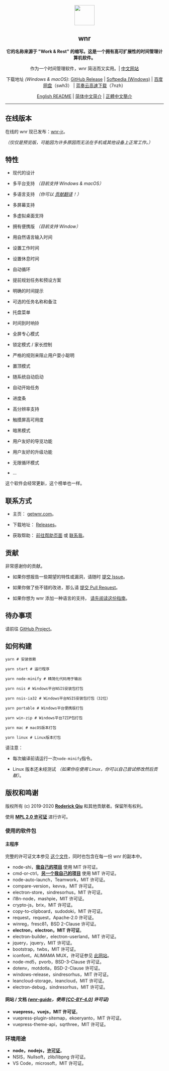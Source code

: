 <p align="center"><img src="https://i.loli.net/2020/01/27/bOvLlYmT7dQFRjr.png"
        width="64px" /></p>

<h2 align="center">wnr</h2>

<p align="center">
    <b>它的名称来源于 "Work & Rest" 的缩写。这是一个拥有高可扩展性的时间管理计算机软件。</b>
</p>

<p align="center">
    作为一个时间管理软件，wnr 简洁而又实用。| <a href="https://getwnr.com/">中文网站</a>
</p>

<p align="center">
    下载地址 <i>(Windows & macOS)</i>: <a href="https://github.com/RoderickQiu/wnr/releases">GitHub Release</a> | <a
        href="https://www.softpedia.com/get/Desktop-Enhancements/Clocks-Time-Management/wnr.shtml">Softpedia
        (Windows)</a> | <a href="https://pan.baidu.com/s/1PDpnEkf-zKQKQIhUTO0ubQ">百度网盘</a>（swh3） | <a href="https://www.lanzous.com/b01n0tb4j">蓝奏云高速下载</a>（7nzh）
</p>

<p align="center">
    <a href="https://github.com/RoderickQiu/wnr/blob/master/README.md">English README</a> | <a href="https://github.com/RoderickQiu/wnr/blob/master/README.zh-CN.md">简体中文简介</a> | <a href="https://github.com/RoderickQiu/wnr/blob/master/README.zh-TW.md">正體中文簡介</a>
</p>

---

## 在线版本

在线的 wnr 现已发布：[wnr-jr](https://wnr-jr.scris.top)。

*（仅仅是预览版，可能因为许多原因而无法在手机或其他设备上正常工作。）*

## 特性

- 现代的设计

- 多平台支持 *（目前支持 Windows & macOS）*

- 多语言支持 *（你可以 [贡献翻译](https://github.com/RoderickQiu/wnr/blob/master/locales/README.md)！）*

- 多屏幕支持

- 多虚拟桌面支持

- 拥有便携版 *（目前支持 Window）*

- 用自然语言输入时间

- 设置工作时间

- 设置休息时间

- 自动循环

- 提前规划任务和预设方案

- 明确的时间提示

- 可选的任务名称和备注

- 托盘菜单

- 时间到时响铃

- 全屏专心模式

- 锁定模式 / 家长控制

- 严格的规则来阻止用户耍小聪明

- 置顶模式

- 随系统自动启动

- 自动开始任务

- 进度条

- 高分辨率支持

- 触摸屏高可用度

- 暗黑模式

- 用户友好的导览功能

- 用户友好的升级功能

- 无限循环模式

- ...

这个软件会经常更新，这个榜单也一样。

## 联系方式

- 主页： [getwnr.com](https://getwnr.com/)。

- 下载地址： [Releases](https://github.com/RoderickQiu/wnr/releases/)。

- 获取帮助： [前往帮助页面](https://getwnr.com/guide/1-basic-usage.html) 或 [联系我](mailto:scrisqiu@hotmail.com)。

## 贡献

非常感谢你的贡献。

- 如果你想报告一些期望的特性或漏洞，请随时 [提交 Issue](https://github.com/RoderickQiu/wnr/issues/new)。

- 如果你做了些不错的改进，那么请 [提交 Pull Request](https://github.com/RoderickQiu/wnr/pulls)。

- 如果你想为 wnr 添加一种语言的支持， [请先阅读这份指南](https://github.com/RoderickQiu/wnr/blob/master/locales/README.md)。

## 待办事项

请前往 [GitHub Project](https://github.com/RoderickQiu/wnr/projects/1)。

## 如何构建

```shell
yarn # 安装依赖

yarn start # 运行程序

yarn node-minify # 精简化代码用于输出

yarn nsis # Windows平台NSIS安装包打包

yarn nsis-ia32 # Windows平台NSIS安装包打包（32位）

yarn portable # Windows平台便携版打包

yarn win-zip # Windows平台7ZIP包打包

yarn mac # macOS版本打包

yarn linux # Linux版本打包
```

请注意：

- 每次编译前请运行一次`node-minify`指令。

- Linux 版本还未经测试 *（如果你在使用 Linux，你可以自己尝试修改然后贡献）*。

## 版权和鸣谢

版权所有 (c) 2019-2020 **[Roderick Qiu](https://r-q.name)** 和其他贡献者。保留所有权利。

使用 **[MPL 2.0 许可证](https://github.com/RoderickQiu/wnr/blob/master/LICENSE)** 进行许可。

### 使用的软件包

#### 主程序

完整的许可证文本参见 [这个文件](https://github.com/RoderickQiu/wnr/blob/master/NOTICE.md)，同时也包含在每一份 wnr 的副本中。

- node-shi，[**我自己的项目**](https://www.npmjs.com/package/node-shi) 使用 MIT 许可证。
- cmd-or-ctrl，[**另一个我自己的项目**](https://www.npmjs.com/package/cmd-or-ctrl) 使用 MIT 许可证。
- node-auto-launch，Teamwork，MIT 许可证。
- compare-version，kevva，MIT 许可证。
- electron-store，sindresorhus，MIT 许可证。
- i18n-node，mashpie，MIT 许可证。
- crypto-js，brix，MIT 许可证。
- copy-to-clipboard，sudodoki，MIT 许可证。
- request，request，Apache-2.0 许可证。
- winreg，fresc81，BSD 2-Clause 许可证。
- **electron，electron，MIT 许可证**。
- electron-builder，electron-userland，MIT 许可证。
- jquery，jquery，MIT 许可证。
- bootstrap，twbs，MIT 许可证。
- iconfont，ALIMAMA MUX，许可证参见 [此网站](https://www.iconfont.cn/)。
- node-md5，pvorb，BSD-3-Clause 许可证。
- dotenv，motdotla，BSD-2-Clause 许可证。
- windows-release，sindresorhus，MIT 许可证。
- leancloud-storage，leancloud，MIT 许可证。
- electron-debug，sindresorhus，MIT 许可证。

#### 网站 / 文档 *([wnr-guide](https://github.com/RoderickQiu/wnr-guide)，使用 [[CC-BY-4.0](https://spdx.org/licenses/CC-BY-4.0.html)] 许可证)*

- **vuepress，vuejs，MIT 许可证**。
- vuepress-plugin-sitemap，ekoeryanto，MIT 许可证。
- vuepress-theme-api，sqrthree，MIT 许可证。

### 环境用途

- **node，nodejs，[许可证](https://github.com/nodejs/node/blob/master/LICENSE)**。
- NSIS，Nullsoft，zlib/libpng 许可证。
- VS Code，microsoft，MIT 许可证。

